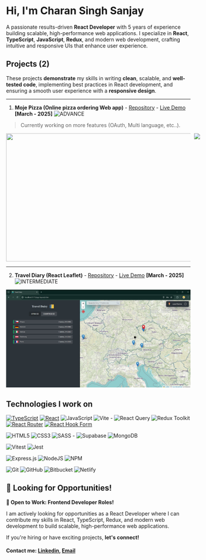 # Hi, I'm Charan Singh Sanjay

A passionate results-driven **React Developer** with 5 years of experience building scalable, high-performance web applications. I specialize in **React**, **TypeScript**, **JavaScript**, **Redux**, and modern web development, crafting intuitive and responsive UIs that enhance user experience.

## Projects (2)

These projects **demonstrate** my skills in writing **clean**, scalable, and **well-tested code**, implementing best practices in React development, and ensuring a smooth user experience with a **responsive design**.

---

1. **Moje Pizza (Online pizza ordering Web app)** - [Repository](https://github.com/charansanjay/moje-pizza) - [Live Demo](https://moje-pizza.netlify.app) **[March - 2025]** ![ADVANCE](https://img.shields.io/badge/ADVANCE-advance?color=0088cc)
>Currently working on more features (OAuth, Multi language, etc..).

<div style="display: flex; gap: 10px;">
<img src='./images/moje_pizza/moje_pizza_web_gif.gif' height=350 width=600 />
<img src='./images/moje_pizza/moje_pizza_mobile_gif.gif' height=350 />
</div>

---

2. **Travel Diary (React Leaflet)** - [Repository](https://github.com/charansanjay/travel-diary) - [Live Demo](https://travel-diary-demo.netlify.app) **[March - 2025]** ![INTERMEDIATE](https://img.shields.io/badge/INTERMEDIATE-advance?color=764abc)

<img src="./images/travel_diary/travel_diary_main.jpg" width="600" alt="Travel Diary Main">

## Technologies I work on

[![TypeScript](https://img.shields.io/badge/TypeScript-v5.6-blue?logo=typescript)](https://www.typescriptlang.org/) [![React](https://img.shields.io/badge/React-v18.3-blue?logo=react)](https://react.dev/) ![JavaScript](https://img.shields.io/badge/JavaScript-%23323330.svg?style=flat&logo=javascript&logoColor=%23F7DF1E) ![Vite](https://img.shields.io/badge/Vite-%23646CFF.svg?style=flat&logo=vite&logoColor=white) - ![React Query](https://img.shields.io/badge/-React%20Query-FF4154?style=flat&logo=react%20query&logoColor=white) ![Redux Toolkit](https://img.shields.io/badge/Redux_Toolkit-%23593d88.svg?style=flat&logo=redux&logoColor=white&color=764abc) [![React Router](https://img.shields.io/badge/React_Router-v6-emerald?logo=react-router)](https://reactrouter.com/) [![React Hook Form](https://img.shields.io/badge/React_Hook_Form-EC5990?logo=reacthookform&logoColor=white)](https://react-hook-form.com/)  

![HTML5](https://img.shields.io/badge/HTML5-%23E34F26.svg?style=flat&logo=html5&logoColor=white) ![CSS3](https://img.shields.io/badge/CSS3-%231572B6.svg?style=flat&logo=css3&logoColor=white) ![SASS](https://img.shields.io/badge/SASS-hotpink.svg?style=flat&logo=SASS&logoColor=white) - ![Supabase](https://img.shields.io/badge/Supabase-3ECF8E?style=flat&logo=supabase&logoColor=white) ![MongoDB](https://img.shields.io/badge/MongoDB-%234ea94b.svg?style=flat&logo=mongodb&logoColor=white)  

![Vitest](https://img.shields.io/badge/Vitest-vitest?style=flat&logo=vitest&logoColor=white&color=%236E9F18) ![Jest](https://img.shields.io/badge/Jest-jest?style=flat&logo=jest&logoColor=white&color=%23C21325)  

![Express.js](https://img.shields.io/badge/Express.js-%23404d59.svg?style=flat&logo=express&logoColor=%2361DAFB) ![NodeJS](https://img.shields.io/badge/Node.js-6DA55F?style=flat&logo=node.js&logoColor=white) ![NPM](https://img.shields.io/badge/npm-%23CB3837.svg?style=flat&logo=npm&logoColor=white)  

![Git](https://img.shields.io/badge/git-%23F05033.svg?style=flat&logo=git&logoColor=white) ![GitHub](https://img.shields.io/badge/github-%23121011.svg?style=flat&logo=github&logoColor=white) ![Bitbucket](https://img.shields.io/badge/Bitbucket-%230047B3.svg?style=flat&logo=bitbucket&logoColor=white)  ![Netlify](https://img.shields.io/badge/Netlify-%23000000.svg?style=flat&logo=netlify&logoColor=#00C7B7)

## **💼 Looking for Opportunities!**  

**🚀 Open to Work: Frontend Developer Roles!**  

I am actively looking for opportunities as a React Developer where I can contribute my skills in React, TypeScript, Redux, and modern web development to build scalable, high-performance web applications.

If you're hiring or have exciting projects, **let's connect!**

#### Contact me: [Linkedin](https://www.linkedin.com/in/charan-singh-s-76394911b/), [Email](mailto:charan8695@gmail.com)
